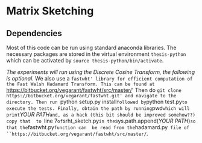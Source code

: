 # Matrix Sketching


## Dependencies
Most of this code can be run using standard anaconda libraries.
The necessary packages are stored in the virtual environment `thesis-python` which 
can be activated by `source thesis-python/bin/activate`.

*The experiments will run using the Discrete Cosine Transform, the following is optional.*
We also use a `fastwht' library for efficient computation of the Fast Walsh Hadamard Transform.
This can be found at `https://bitbucket.org/vegarant/fastwht/src/master/'
Then do `git clone https://bitbucket.org/vegarant/fastwht.git' and navigate to the directory.
Then run `python setup.py install` followed by `python test.py` to execute the tests.
Finally, obtain the path by running `pwd` which will print `*YOUR PATH*`and, as a hack (this bit should be improved somehow??) copy that 
to `line 7` of `srht_sketch.py` in the `sys.path.append(*YOUR PATH*)` so that the `fastwht.py` function can 
be read from the `hadamard.py` file of ``https://bitbucket.org/vegarant/fastwht/src/master/`.